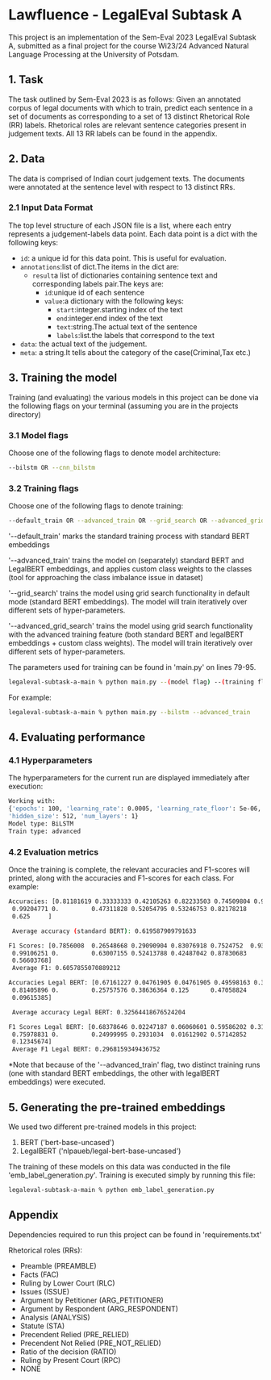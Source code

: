 # Lawfluence - LegalEval Subtask A
This project is an implementation of the Sem-Eval 2023 LegalEval Subtask A, submitted as a final project for the course Wi23/24 Advanced Natural Language Processing at the University of Potsdam. 

## 1. Task
The task outlined by Sem-Eval 2023 is as follows:
Given an annotated corpus of legal documents with which to train, predict each sentence in a set of documents as corresponding to a set of 13 distinct Rhetorical Role (RR) labels. Rhetorical roles are relevant sentence categories present in judgement texts. All 13 RR labels can be found in the appendix.

## 2. Data
The data is comprised of Indian court judgement texts. The documents were annotated at the sentence level with respect to 13 distinct RRs.  

### 2.1 Input Data Format

The top level structure of each JSON file is a list, where each entry represents a judgement-labels data point. Each data point is
a dict with the following keys:
- `id`: a unique id for this  data point. This is useful for evaluation.
- `annotations`:list of dict.The items in the dict are:
  - `result`a list of dictionaries containing sentence text and corresponding labels pair.The keys are:
    - `id`:unique id of each sentence
    - `value`:a dictionary with the following keys:
      - `start`:integer.starting index of the text
      - `end`:integer.end index of the text
      - `text`:string.The actual text of the sentence
      - `labels`:list.the labels that correspond to the text
- `data`: the actual text of the judgement.
- `meta`: a string.It tells about the category of the case(Criminal,Tax etc.)


## 3. Training the model 

Training (and evaluating) the various models in this project can be done via the following flags on your terminal (assuming you are in the projects directory)

### 3.1 Model flags
Choose one of the following flags to denote model architecture:

```bash
--bilstm OR --cnn_bilstm
```

### 3.2 Training flags
Choose one of the following flags to denote training:

```bash
--default_train OR --advanced_train OR --grid_search OR --advanced_grid_search
```
'--default_train' marks the standard training process with standard BERT embeddings

'--advanced_train' trains the model on (separately) standard BERT and LegalBERT embeddings, and applies custom class weights to the classes (tool for approaching the class imbalance issue in dataset)

'--grid_search' trains the model using grid search functionality in default mode (standard BERT embeddings). The model will train iteratively over different sets of hyper-parameters. 

'--advanced_grid_search' trains the model using grid search functionality with the advanced training feature (both standard BERT and legalBERT embeddings + custom class weights). The model will train iteratively over different sets of hyper-parameters. 


The parameters used for training can be found in 'main.py' on lines 79-95.

```bash
legaleval-subtask-a-main % python main.py --(model flag) --(training flag)
```
For example:

```bash
legaleval-subtask-a-main % python main.py --bilstm --advanced_train
```
## 4. Evaluating performance

### 4.1 Hyperparameters
The hyperparameters for the current run are displayed immediately after execution:

```bash
Working with: 
{'epochs': 100, 'learning_rate': 0.0005, 'learning_rate_floor': 5e-06, 'dropout': 0.25, 
'hidden_size': 512, 'num_layers': 1}
Model type: BiLSTM
Train type: advanced
```

### 4.2 Evaluation metrics
Once the training is complete, the relevant accuracies and F1-scores will printed, along with the accuracies and F1-scores for each class.
For example: 

```bash
Accuracies: [0.81181619 0.33333333 0.42105263 0.82233503 0.74509804 0.95604396
 0.99204771 0.         0.47311828 0.52054795 0.53246753 0.82178218
 0.625     ] 

 Average accuracy (standard BERT): 0.619587909791633

F1 Scores: [0.7856008  0.26548668 0.29090904 0.83076918 0.7524752  0.93548382
 0.99106251 0.         0.63007155 0.52413788 0.42487042 0.87830683
 0.56603768] 
 Average F1: 0.6057855070889212

Accuracies Legal BERT: [0.67161227 0.04761905 0.04761905 0.49598163 0.36842105 0.45238095
 0.81405896 0.         0.25757576 0.38636364 0.125      0.47058824
 0.09615385] 

 Average accuracy Legal BERT: 0.32564418676524204

F1 Scores Legal BERT: [0.68378646 0.02247187 0.06060601 0.59586202 0.31818177 0.16379307
 0.75978831 0.         0.24999995 0.2931034  0.01612902 0.57142852
 0.12345674] 
 Average F1 Legal BERT: 0.2968159349436752
```
*Note that because of the '--advanced_train' flag, two distinct training runs (one with standard BERT embeddings, the other with legalBERT embeddings) were executed. 

## 5. Generating the pre-trained embeddings
We used two different pre-trained models in this project:
1) BERT ('bert-base-uncased') 
2) LegalBERT ('nlpaueb/legal-bert-base-uncased')

The training of these models on this data was conducted in the file 'emb_label_generation.py'. Training is executed simply by running this file: 
```bash
legaleval-subtask-a-main % python emb_label_generation.py
```

## Appendix

Dependencies required to run this project can be found in 'requirements.txt'

Rhetorical roles (RRs): 
- Preamble (PREAMBLE)
- Facts (FAC)
- Ruling by Lower Court (RLC)
- Issues (ISSUE)
- Argument by Petitioner (ARG_PETITIONER)
- Argument by Respondent (ARG_RESPONDENT)
- Analysis (ANALYSIS)
- Statute (STA)
- Precendent Relied (PRE_RELIED)
- Precendent Not Relied (PRE_NOT_RELIED)
- Ratio of the decision (RATIO)
- Ruling by Present Court (RPC)
- NONE

